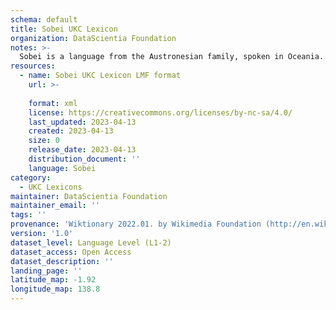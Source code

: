 ```yaml
---
schema: default
title: Sobei UKC Lexicon
organization: DataScientia Foundation
notes: >-
  Sobei is a language from the Austronesian family, spoken in Oceania. The UKC Lexicon of Sobei is represented as a lexico-semantic network. It consists of words, word senses, synsets, as well as sense-level and synset-level relationships.
resources:
  - name: Sobei UKC Lexicon LMF format
    url: >-
      
    format: xml
    license: https://creativecommons.org/licenses/by-nc-sa/4.0/
    last_updated: 2023-04-13
    created: 2023-04-13
    size: 0
    release_date: 2023-04-13
    distribution_document: ''
    language: Sobei
category:
  - UKC Lexicons
maintainer: DataScientia Foundation
maintainer_email: ''
tags: ''
provenance: 'Wiktionary 2022.01. by Wikimedia Foundation (http://en.wiktionary.org); Princeton WordNet 2.1 by Princeton University (https://wordnet.princeton.edu)'
version: '1.0'
dataset_level: Language Level (L1-2)
dataset_access: Open Access
dataset_description: ''
landing_page: ''
latitude_map: -1.92
longitude_map: 138.8
---
```

